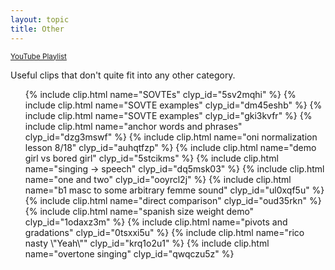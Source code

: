 ```yaml
---
layout: topic
title: Other
---
```


<small>[YouTube Playlist](https://www.youtube.com/watch?v=_DcTl5MrOng&list=PLD2KCiQf0hA18vo1a9WtGdef3axN1gkYE&pp=iAQB)</small>

Useful clips that don't quite fit into any other category.

<ul>
    {% include clip.html name="SOVTEs" clyp_id="5sv2mqhi" %}
    {% include clip.html name="SOVTE examples" clyp_id="dm45eshb" %}
    {% include clip.html name="SOVTE examples" clyp_id="gki3kvfr" %}
    {% include clip.html name="anchor words and phrases" clyp_id="dzg3mswf" %}
    {% include clip.html name="oni normalization lesson 8/18" clyp_id="auhqtfzp" %}
    {% include clip.html name="demo girl vs bored girl" clyp_id="5stcikms" %}
    {% include clip.html name="singing -> speech" clyp_id="dq5msk03" %}
    {% include clip.html name="one and two" clyp_id="ooyrcl2j" %}
    {% include clip.html name="b1 masc to some arbitrary femme sound" clyp_id="ul0xqf5u" %}
    {% include clip.html name="direct comparison" clyp_id="oud35rkn" %}
    {% include clip.html name="spanish size weight demo" clyp_id="1odaxz3m" %}
    {% include clip.html name="pivots and gradations" clyp_id="0tsxxi5u" %}
    {% include clip.html name="rico nasty \"Yeah\"" clyp_id="krq1o2u1" %}
    {% include clip.html name="overtone singing" clyp_id="qwqczu5z" %}
</ul>